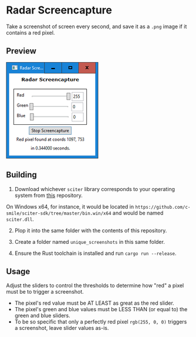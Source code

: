 # Radar Screencapture

Take a screenshot of screen every second, and save it as a `.png` image if it contains a red pixel.

## Preview

![preview](preview.png)

## Building

1. Download whichever `sciter` library corresponds to your operating system from [this](https://github.com/c-smile/sciter-sdk) repository.

On Windows x64, for instance, it would be located in `https://github.com/c-smile/sciter-sdk/tree/master/bin.win/x64` and would be named `sciter.dll`.

2. Plop it into the same folder with the contents of this repository.

3. Create a folder named `unique_screenshots` in this same folder.

4. Ensure the Rust toolchain is installed and run `cargo run --release`.

## Usage

Adjust the sliders to control the thresholds to determine how "red" a pixel must be to trigger a screenshot.
  
- The pixel's red value must be AT LEAST as great as the red slider.
- The pixel's green and blue values must be LESS THAN (or equal to) the green and blue sliders.
- To be so specific that only a perfectly red pixel `rgb(255, 0, 0)` triggers a screenshot, leave slider values as-is.
